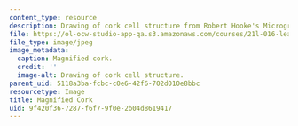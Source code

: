 ```yaml
---
content_type: resource
description: Drawing of cork cell structure from Robert Hooke's Micrographia.
file: https://ol-ocw-studio-app-qa.s3.amazonaws.com/courses/21l-016-learning-from-the-past-drama-science-performance-spring-2009/9f420f367287f6f79f0e2b04d8619417_03.jpg
file_type: image/jpeg
image_metadata:
  caption: Magnified cork.
  credit: ''
  image-alt: Drawing of cork cell structure.
parent_uid: 5118a3ba-fcbc-c0e6-42f6-702d010e8bbc
resourcetype: Image
title: Magnified Cork
uid: 9f420f36-7287-f6f7-9f0e-2b04d8619417
---
```

